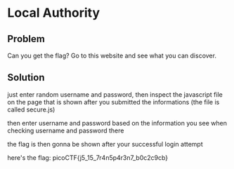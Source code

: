 # Local Authority

## Problem

Can you get the flag? Go to this website and see what you can discover.

## Solution

just enter random username and password, then inspect the javascript file on the page that is shown after you submitted the informations (the file is called secure.js)

then enter username and password based on the information you see when checking username and password there

the flag is then gonna be shown after your successful login attempt

here's the flag: picoCTF{j5_15_7r4n5p4r3n7_b0c2c9cb}
